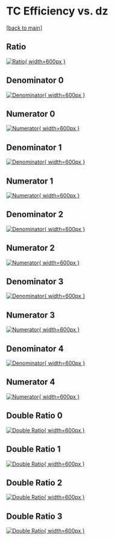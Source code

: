 # TC Efficiency vs. dz

[[back to main](./)]



## Ratio

[![Ratio](../mtv/var/TC_xtr_13_1_eff_dz.png){ width=600px }](../mtv/var/TC_xtr_13_1_eff_dz.pdf)

## Denominator 0

[![Denominator](../mtv/den/TC_xtr_13_1_eff_dz_den0.png){ width=600px }](../mtv/den/TC_xtr_13_1_eff_dz_den0.pdf)

## Numerator 0

[![Numerator](../mtv/num/TC_xtr_13_1_eff_dz_num0.png){ width=600px }](../mtv/num/TC_xtr_13_1_eff_dz_num0.pdf)

## Denominator 1

[![Denominator](../mtv/den/TC_xtr_13_1_eff_dz_den1.png){ width=600px }](../mtv/den/TC_xtr_13_1_eff_dz_den1.pdf)

## Numerator 1

[![Numerator](../mtv/num/TC_xtr_13_1_eff_dz_num1.png){ width=600px }](../mtv/num/TC_xtr_13_1_eff_dz_num1.pdf)

## Denominator 2

[![Denominator](../mtv/den/TC_xtr_13_1_eff_dz_den2.png){ width=600px }](../mtv/den/TC_xtr_13_1_eff_dz_den2.pdf)

## Numerator 2

[![Numerator](../mtv/num/TC_xtr_13_1_eff_dz_num2.png){ width=600px }](../mtv/num/TC_xtr_13_1_eff_dz_num2.pdf)

## Denominator 3

[![Denominator](../mtv/den/TC_xtr_13_1_eff_dz_den3.png){ width=600px }](../mtv/den/TC_xtr_13_1_eff_dz_den3.pdf)

## Numerator 3

[![Numerator](../mtv/num/TC_xtr_13_1_eff_dz_num3.png){ width=600px }](../mtv/num/TC_xtr_13_1_eff_dz_num3.pdf)

## Denominator 4

[![Denominator](../mtv/den/TC_xtr_13_1_eff_dz_den4.png){ width=600px }](../mtv/den/TC_xtr_13_1_eff_dz_den4.pdf)

## Numerator 4

[![Numerator](../mtv/num/TC_xtr_13_1_eff_dz_num4.png){ width=600px }](../mtv/num/TC_xtr_13_1_eff_dz_num4.pdf)

## Double Ratio 0

[![Double Ratio](../mtv/ratio/TC_xtr_13_1_eff_dz_ratio0.png){ width=600px }](../mtv/ratio/TC_xtr_13_1_eff_dz_ratio0.pdf)

## Double Ratio 1

[![Double Ratio](../mtv/ratio/TC_xtr_13_1_eff_dz_ratio1.png){ width=600px }](../mtv/ratio/TC_xtr_13_1_eff_dz_ratio1.pdf)

## Double Ratio 2

[![Double Ratio](../mtv/ratio/TC_xtr_13_1_eff_dz_ratio2.png){ width=600px }](../mtv/ratio/TC_xtr_13_1_eff_dz_ratio2.pdf)

## Double Ratio 3

[![Double Ratio](../mtv/ratio/TC_xtr_13_1_eff_dz_ratio3.png){ width=600px }](../mtv/ratio/TC_xtr_13_1_eff_dz_ratio3.pdf)

